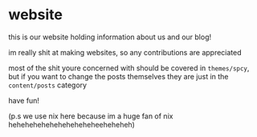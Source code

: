 # website
this is our website holding information about us and our blog!

im really shit at making websites, so any contributions are appreciated

most of the shit youre concerned with should be covered in `themes/spcy`, but if you want to change the posts themselves they are just in the `content/posts` category

have fun!

(p.s we use nix here because im a huge fan of nix heheheheheheheheheheheeheheheh)
